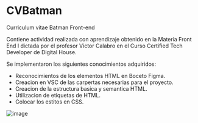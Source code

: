 # CVBatman
Curriculum vitae Batman Front-end

Contiene actividad realizada con aprendizaje obtenido en la Materia Front End I dictada por el profesor Victor Calabro en el Curso Certified Tech Developer de Digital House.

Se implementaron los siguientes conocimientos adquiridos:

- Reconocimientos de los elementos HTML en Boceto Figma.
- Creacion en VSC de las carpertas necesarias para el proyecto.
- Creacion de la estructura basica y semantica HTML.
- Utilizacion de etiquetas de HTML.
- Colocar los estitos en CSS.

![image](https://user-images.githubusercontent.com/116467058/211623091-3ba744aa-fed0-4f62-8f0f-26ebf99269ef.png)
